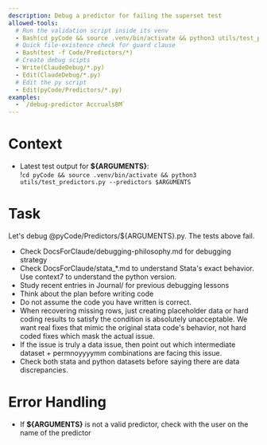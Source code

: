```yaml
---
description: Debug a predictor for failing the superset test
allowed-tools: 
  # Run the validation script inside its venv
  - Bash(cd pyCode && source .venv/bin/activate && python3 utils/test_predictors.py --predictors *)
  # Quick file‑existence check for guard clause
  - Bash(test -f Code/Predictors/*)
  # Create debug scipts
  - Write(ClaudeDebug/*.py)
  - Edit(ClaudeDebug/*.py)
  # Edit the py script
  - Edit(pyCode/Predictors/*.py)
examples: 
  - `/debug-predictor AccrualsBM`
---
```


# Context  

- Latest test output for **${ARGUMENTS}**:  
  !`cd pyCode && source .venv/bin/activate && python3 utils/test_predictors.py --predictors $ARGUMENTS`

# Task  
Let's debug @pyCode/Predictors/${ARGUMENTS}.py. The tests above fail.  
- Check DocsForClaude/debugging-philosophy.md for debugging strategy
- Check DocsForClaude/stata_*.md to understand Stata's exact behavior. Use context7 to understand the python version. 
- Study recent entries in Journal/ for previous debugging lessons
- Think about the plan before writing code
- Do not assume the code you have written is correct. 
- When recovering missing rows, just creating placeholder data or hard coding results to satisfy the condition is absolutely unacceptable. We want real fixes that mimic the original stata code's behavior, not hard coded fixes which mask the actual issue. 
- If the issue is truly a data issue, then point out which intermediate dataset + permnoyyyymm combinations are facing this issue. 
- Check both stata and python datasets before saying there are data discrepancies.

# Error Handling
- If **${ARGUMENTS}** is not a valid predictor, check with the user on the name of the predictor